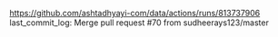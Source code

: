 https://github.com/ashtadhyayi-com/data/actions/runs/813737906
last_commit_log: Merge pull request #70 from sudheerays123/master